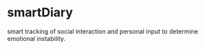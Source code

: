 # smartDiary
smart tracking of social interaction and personal input to determine emotional instability.
